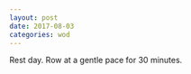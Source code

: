 ```yaml
---
layout: post
date: 2017-08-03
categories: wod
---
```


Rest day. Row at a gentle pace for 30 minutes.
